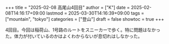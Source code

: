+++
title = "2025-02-08 高尾山4回目"
author = ["K"]
date = 2025-02-08T14:16:17+09:00
lastmod = 2025-03-30T14:16:39+09:00
tags = ["mountain", "tokyo"]
categories = ["登山"]
draft = false
showtoc = true
+++

4回目。今回は稲荷山、1号路のルートをスニーカーで歩く。特に問題はなかった。体力が付いているのかはよくわからないが息切れはしなかった。
